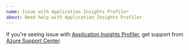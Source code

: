 ```yaml
---
name: Issue with Application Insights Profiler
about: Need help with Application Insights Profiler
---
```


If you're seeing issue with [Application Insights Profiler](https://docs.microsoft.com/azure/azure-monitor/app/profiler-overview), get support from [Azure Support Center](https://azure.microsoft.com/en-us/support/create-ticket/).
